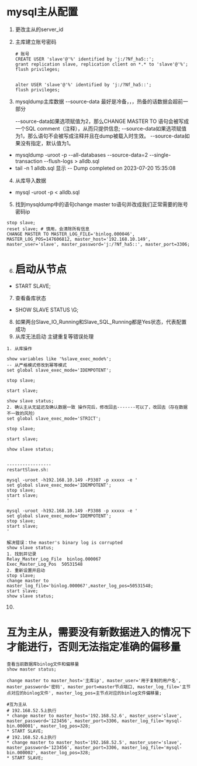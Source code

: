 # mysql主从配置

1. 更改主从的server_id
2. 主库建立账号密码

    ```
    # 账号
    CREATE USER 'slave'@'%' identified by 'j:/?Nf_ha5::';
    grant replication slave, replication client on *.* to 'slave'@'%';
    flush privileges;
    
    
    alter USER 'slave'@'%' identified by 'j:/?Nf_ha5::';
    flush privileges;
    ```

3. mysqldump主库数据 --source-data 最好是冷备，，，热备的话数据会超前一部分

   --source-data如果选项赋值为2，那么CHANGE MASTER TO 语句会被写成一个SQL comment（注释），从而只提供信息;
   --source-data如果选项赋值为1，那么语句不会被写成注释并且在dump被载入时生效。
   --source-data如果没有指定，默认值为1。

* mysqldump -uroot -p --all-databases --source-data=2 --single-transaction --flush-logs  > alldb.sql
* tail -n 1 alldb.sql 显示 -- Dump completed on 2023-07-20 15:35:08

4. 从库导入数据

* mysql -uroot -p < alldb.sql

5. 找到mysqldump中的语句change master to语句并改成我们正常需要的账号密码ip

```
stop slave;
reset slave; # 慎用，会清除所有信息
CHANGE MASTER TO MASTER_LOG_FILE='binlog.000046', MASTER_LOG_POS=147606812, master_host='192.168.10.149', master_user='slave', master_password='j:/?Nf_ha5::', master_port=3306;
```

6. # 启动从节点

* START SLAVE;

7. 查看备库状态

* SHOW SLAVE STATUS \G;

8. 如果两台Slave_IO_Running和Slave_SQL_Running都是Yes状态，代表配置成功
9. 从库无法启动 主键重复等错误处理

```
1. 从库操作

show variables like '%slave_exec_mode%';
-- 从严格模式修改到幂等模式
set global slave_exec_mode='IDEMPOTENT';

stop slave;

start slave;

show slave status;
2. 确认主从无延迟及确认数据一致 操作完后，修改回去-------可以了，改回去（存在数据不一致的风险）
set global slave_exec_mode='STRICT';

stop slave;

start slave;

show slave status;


-----------------
restartSlave.sh:

mysql -uroot -h192.168.10.149 -P3307 -p xxxxx -e '
set global slave_exec_mode='IDEMPOTENT';
stop slave;
start slave;
'

mysql -uroot -h192.168.10.149 -P3308 -p xxxxx -e '
set global slave_exec_mode='IDEMPOTENT';
stop slave;
start slave;
'

解决错误：the master's binary log is corrupted 
show slave status;
1. 找到并记录
Relay_Master_Log_File  binlog.000067
Exec_Master_Log_Pos  50531548
2. 重新设置并启动
stop slave;
change master to master_log_file='binlog.000067',master_log_pos=50531548;
start slave;
show slave status;
```

10.

# 互为主从，需要没有新数据进入的情况下才能进行，否则无法指定准确的偏移量

```
查看当前数据库binlog文件和偏移量
show master status;

change master to master_host='主库ip', master_user='用于复制的用户名', master_password='密码', master_port=master节点端口, master_log_file='主节点对应的binlog文件', master_log_pos=主节点对应的binlog文件偏移量;

#互为主从
# 192.168.52.5上执行
* change master to master_host='192.168.52.6', master_user='slave', master_password='123456', master_port=3306, master_log_file='mysql-bin.000001', master_log_pos=328;
* START SLAVE;
# 192.168.52.6上执行
* change master to master_host='192.168.52.5', master_user='slave', master_password='123456', master_port=3306, master_log_file='mysql-bin.000002', master_log_pos=328;
* START SLAVE;

```

